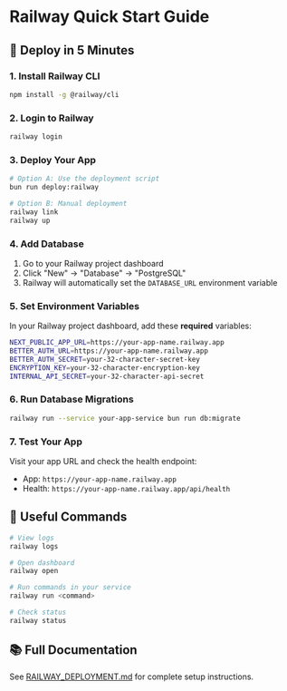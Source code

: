 # Railway Quick Start Guide

## 🚀 Deploy in 5 Minutes

### 1. Install Railway CLI
```bash
npm install -g @railway/cli
```

### 2. Login to Railway
```bash
railway login
```

### 3. Deploy Your App
```bash
# Option A: Use the deployment script
bun run deploy:railway

# Option B: Manual deployment
railway link
railway up
```

### 4. Add Database
1. Go to your Railway project dashboard
2. Click "New" → "Database" → "PostgreSQL"
3. Railway will automatically set the `DATABASE_URL` environment variable

### 5. Set Environment Variables
In your Railway project dashboard, add these **required** variables:

```bash
NEXT_PUBLIC_APP_URL=https://your-app-name.railway.app
BETTER_AUTH_URL=https://your-app-name.railway.app
BETTER_AUTH_SECRET=your-32-character-secret-key
ENCRYPTION_KEY=your-32-character-encryption-key
INTERNAL_API_SECRET=your-32-character-api-secret
```

### 6. Run Database Migrations
```bash
railway run --service your-app-service bun run db:migrate
```

### 7. Test Your App
Visit your app URL and check the health endpoint:
- App: `https://your-app-name.railway.app`
- Health: `https://your-app-name.railway.app/api/health`

## 🔧 Useful Commands

```bash
# View logs
railway logs

# Open dashboard
railway open

# Run commands in your service
railway run <command>

# Check status
railway status
```

## 📚 Full Documentation
See [RAILWAY_DEPLOYMENT.md](./RAILWAY_DEPLOYMENT.md) for complete setup instructions.

